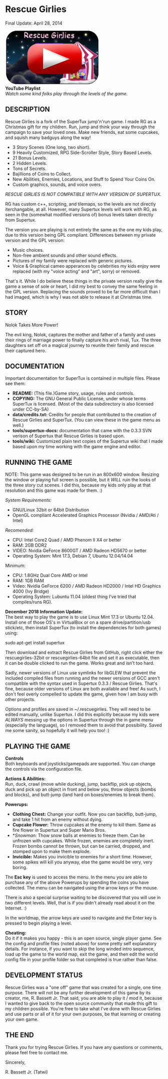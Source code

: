 # Rescue Girlies

Final Update: April 28, 2014

[![youtube playlist](screenshots/play-button.jpg)](https://www.youtube.com/playlist?list=PLN6JSOhKEgU1SLo8kPZmwwa8hikCtIYwb)  
**YouTube Playlist**  
*Watch some kind folks play through the levels of the game.*

## DESCRIPTION
Rescue Girlies is a fork of the SuperTux jump'n'run game. I made RG as a Christmas gift for my children. Run, jump and think your way through the campaign to save your loved ones. Make new friends, eat some cupcakes, and squish many badguys along the way!  

- 3 Story Scenes (One long, two short).  
- 9 Heavily Customized, RPG Side-Scroller Style, Story Based Levels.  
- 21 Bonus Levels.  
- 2 Hidden Levels.  
- Tons of Secrets.  
- Bajillions of Coins to Collect.  
- New Abilities, Enemies, Locations, and Stuff to Spend Your Coins On.  
- Custom graphics, sounds, and voice overs.  

*RESCUE GIRLIES IS NOT COMPATIBLE WITH ANY VERSION OF SUPERTUX.*  

RG has custom c++, scripting, and tilemaps, so the levels are not directly iterchangable, at all. However, many Supertux levels will work with RG, as seen in the (somewhat modified versions of) bonus levels taken directly from Supertux.

The version you are playing is not entirely the same as the one my kids play, due to this version being GPL compliant. Differences between my private version and the GPL version:

- Music choices.
- Non-free ambient sounds and other sound effects.
- Pictures of my family were replaced with generic pictures.
- Voice & Graphical cameo apperances by celebrities my kids enjoy
 were replaced (with my "voice acting" and "art", sorry) or removed.
 
That's it. While I do believe these things in the private version really give the game a sense of sole or heart, I did my best to convey the same feeling in the GPL version. Replacing the sounds proved to be far more difficult than I had imaged, which is why I was not able to release it at Christmas time. 

## STORY
Nolok Takes More Power!  

The evil king, Nolok, captures the mother and father of a family and uses their rings of marriage power to finally capture his arch rival, Tux. The three daughters set off on a magical journey to reunite their family and rescue their captured hero. 

## DOCUMENTATION
Important documentation for SuperTux is contained in multiple files. Please see them:

- **README:** (This file.)Game story, usage, rules and controls.
- **COPYING:** The GNU General Public License, under whose terms SuperTux is licensed. (Most of the data subdirectory is also licensed under CC-by-SA)
- **data/credits.txt:** Credits for people that contributed to the creation of Rescue Girlies and SuperTux. (You can view these in the game menu as well.)
- **tools/supertux-docs:** documentation that came with the 0.3.3 SVN verison of Supertux that Rescue Girlies is based upon.
- **tools/wiki:** Customized plain text copies of the Supertux wiki that I made based upon my time working with the game engine and editor.


RUNNING THE GAME
----------------
NOTE: This game was designed to be run in an 800x600 window. Resizing the window or playing full screen is possible, but it *WILL* ruin the looks of the three story cut scenes. I did this, because my kids only play at that resolution and this game was made for them. :)

*System Requirements:*  

- GNU/Linux 32bit or 64bit Distribution
- OpenGL compliant Accelerated Graphics Processor (Nvidia / AMD/Ati / Intel)

*Recomended:*

- CPU: Intel Core2 Quad / AMD Phenom II X4 or better
- RAM: 2GB DDR2
- VIDEO: Nvidia GeForce 8600GT / AMD Radeon HD5670 or better
- Operating System: Mint 17.3, Debian 7, Ubuntu 12.04/14.04

Minimum:

- CPU: 1.8GHz Dual Core AMD or Intel
- RAM: 1GB RAM
- Video: Nvidia GeForce 6200 / AMD Radeon HD2000 / Intel HD Graphics 4000 (Ivy Bridge)
- Operating System: Lubuntu 11.04 (oldest thing I've tried that compiles/runs RG).

**December 2018 Information Update:**  
The best way to play the game is to use Linux Mint 17.3 or Ubuntu 12.04. Install one of those OS's in VirtualBox or on a spare drive/partition/usb stick/etc, then install SuperTux (to install the dependencies for both games) using:  

sudo apt-get install supertux

Then download and extract Rescue Girlies from GitHub, right click either the rescuegirlies-32bit or rescuegirlies-64bit file and set it as executable, then it can be double clicked to run the game. Works great and isn't too hard. 

Sadly, newer versions of Linux use symlinks for libGLEW that prevent the included compiled files
from running and the newer versions of GCC aren't compatible with the syntax used in Supertux 0.3.3 / Rescue Girlies. That's fine, because older versions of Linux are both available and free! As such, I don't feel overly compelled to update the game, given how I am busy with other projects.

Options and profiles are saved in ~/.rescuegirlies. They will need to be edited manually, unlike Supertux. I did this explicitly because my kids were *ALWAYS* messing up the options in Supertux through the in game menu (especially the language), so I removed them to avoid that possibility. Saved me some sanity, so hopefully it will help you too! :)


## PLAYING THE GAME
**Controls**  
Both keyboards and joysticks/gamepads are supported. You can change the controls via the configuration file. 

**Actions & Abilities:**  
Run, duck, crawl (move while ducking), jump, backflip, pick up objects, duck and pick up an object in front and below you, throw objects (bombs and blocks), and butt-jump (land hard on boxes/enemies to break them).

**Powerups:**  

- **Clothing Chest:** Change your outfit. Now you can backflip, butt-jump, and take 1 hit from an enemy without dying.
- **Cupcake Flower:** Throw cupcakes at the enemy to kill them. Same as fire flower in Supertux and Super Mario Bros.	
- **Snowman:* Thow snow balls at enemies to freeze them. Can be unfrozen with cupcakes. While frozen, enemies are completely inert. Frozen bombs cannot be thrown, but can be carried, dropped, and stomped	upon to make them explode.
- **Invicible:** Makes you invicible to enemies for a short time. However, some spikes will kill you anyway, else the game would be very, very boring.  

The **Esc key** is used to access the menu. In the menu you are able to purchase any of the above Powerups by spending the coins you have collected. The menu can be navigated using the arrow keys or the mouse.  

There is also a special surprise waiting to be discovered that you will use in two different levels. Well, that is if you didn't already read about it on the Internet. :)  

In the worldmap, the arrow keys are used to navigate and the Enter key is pressed to begin playing a level.  

**Cheating:**  
Do it if it makes you happy - this is an open source, single player game. See the config and profile files (noted above) for some pretty self explanatory details. For instance, if you want to skip the long winded intro sequence, load up the game to the world map, exit the game, and then edit the world config file in your profile folder so that completed is true rather than false.

## DEVELOPMENT STATUS
Rescue Girlies was a "one off" game that was created for a single, one time purpose. There will not be any further development of this game by its creator, me, R. Bassett Jr. That said, you are able to play it / mod it, because I wanted to give back to the open source community that made this gift to my children possible. You're free to take what I've done with Rescue Girlies and use parts or all of it for your own purposes, be that learning or creating your own game. 

## THE END
Thank you for trying Rescue Girlies. If you have any questions or comments, please feel free to contact me.  

Sincerely,  
  
R. Bassett Jr. (Tatwi)  

